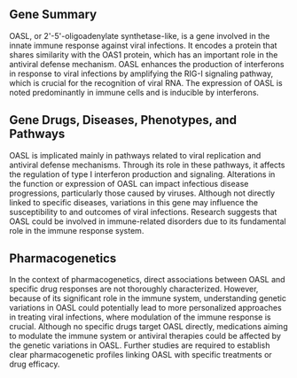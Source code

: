 ## Gene Summary
OASL, or 2'-5'-oligoadenylate synthetase-like, is a gene involved in the innate immune response against viral infections. It encodes a protein that shares similarity with the OAS1 protein, which has an important role in the antiviral defense mechanism. OASL enhances the production of interferons in response to viral infections by amplifying the RIG-I signaling pathway, which is crucial for the recognition of viral RNA. The expression of OASL is noted predominantly in immune cells and is inducible by interferons.

## Gene Drugs, Diseases, Phenotypes, and Pathways
OASL is implicated mainly in pathways related to viral replication and antiviral defense mechanisms. Through its role in these pathways, it affects the regulation of type I interferon production and signaling. Alterations in the function or expression of OASL can impact infectious disease progressions, particularly those caused by viruses. Although not directly linked to specific diseases, variations in this gene may influence the susceptibility to and outcomes of viral infections. Research suggests that OASL could be involved in immune-related disorders due to its fundamental role in the immune response system.

## Pharmacogenetics
In the context of pharmacogenetics, direct associations between OASL and specific drug responses are not thoroughly characterized. However, because of its significant role in the immune system, understanding genetic variations in OASL could potentially lead to more personalized approaches in treating viral infections, where modulation of the immune response is crucial. Although no specific drugs target OASL directly, medications aiming to modulate the immune system or antiviral therapies could be affected by the genetic variations in OASL. Further studies are required to establish clear pharmacogenetic profiles linking OASL with specific treatments or drug efficacy.